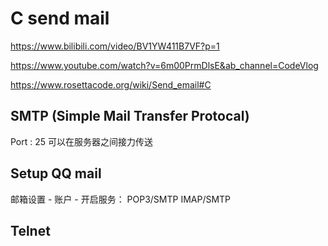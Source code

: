 # C send mail
https://www.bilibili.com/video/BV1YW411B7VF?p=1

https://www.youtube.com/watch?v=6m00PrmDlsE&ab_channel=CodeVlog

https://www.rosettacode.org/wiki/Send_email#C

## SMTP (Simple Mail Transfer Protocal)
Port : 25
可以在服务器之间接力传送

## Setup QQ mail
邮箱设置 - 账户 - 
开启服务：
POP3/SMTP
IMAP/SMTP


## Telnet
```
```

